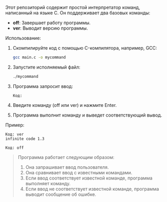 

Этот репозиторий содержит простой интерпретатор команд, написанный на языке C. Он поддерживает два базовых команды:

* **off**: Завершает работу программы.
* **ver**: Выводит версию программы.

Использование:

1. Скомпилируйте код с помощью C-компилятора, например, GCC:

   ```bash
   gcc main.c -o mycommand
   ```

2. Запустите исполняемый файл:

   ```bash
   ./mycommand
   ```

3. Программа запросит ввод:

   ```
   Код: 
   ```

4. Введите команду (off или ver) и нажмите Enter.

5. Программа выполнит команду и выведет соответствующий вывод.

Пример:

```
Код: ver
infinite code 1.3

Код: off
```

> Программа работает следующим образом:
>
> 1. Она запрашивает ввод пользователя.
> 2. Она сравнивает ввод с известными командами.
> 3. Если ввод соответствует известной команде, программа выполняет команду.
> 4. Если ввод не соответствует известной команде, программа выводит сообщение об ошибке.
